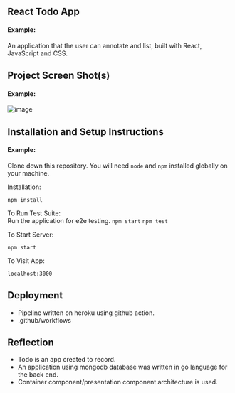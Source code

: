 ## React Todo App

#### Example:

An application that the user can annotate and list, built with React, JavaScript and CSS.

## Project Screen Shot(s)

#### Example:   

![image](https://user-images.githubusercontent.com/49883994/132981933-f38049a4-d6a0-4b9f-8e1b-057529cd1ec2.png)

## Installation and Setup Instructions

#### Example:  

Clone down this repository. You will need `node` and `npm` installed globally on your machine.  

Installation:

`npm install`  

To Run Test Suite:  
Run the application for e2e testing.
`npm start`
`npm test`  

To Start Server:

`npm start`  

To Visit App:

`localhost:3000`  

## Deployment
 - Pipeline written on heroku using github action.
 - .github/workflows

## Reflection

  - Todo is an app created to record.
  - An application using mongodb database was written in go language for the back end. 
  - Container component/presentation component architecture is used. 
